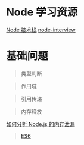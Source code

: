 # Node 学习资源

[Node 技术栈](https://github.com/qufei1993/Nodejs-Roadmap)
[node-interview](https://github.com/ElemeFE/node-interview)

# 基础问题

> 类型判断

> 作用域

> 引用传递

> 内存释放

[如何分析 Node.js 的内存泄漏](https://zhuanlan.zhihu.com/p/25736931)

> [ES6](http://es6.ruanyifeng.com/)
